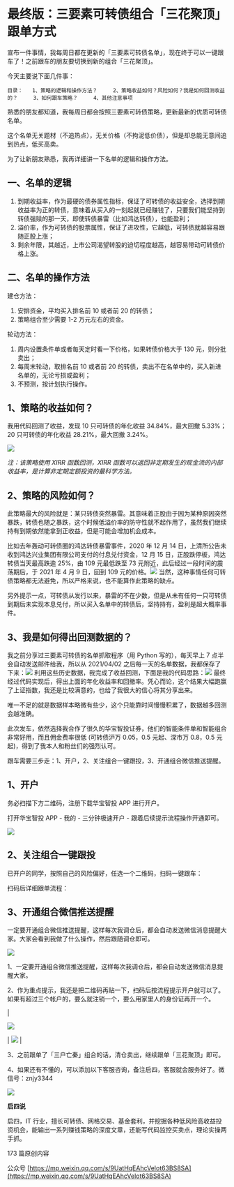 # 最终版：三要素可转债组合「三花聚顶」跟单方式
宣布一件事情，我每周日都在更新的「三要素可转债名单」，现在终于可以一键跟车了！之前跟车的朋友要切换到新的组合「三花聚顶」。

今天主要说下面几件事：

`目录：  
1、策略的逻辑和操作方法？    
2、策略收益如何？风险如何？我是如何回测收益的？    
3、如何跟车策略？    
4、其他注意事项  
`

熟悉的朋友都知道，我每周日都会按照三要素可转债策略，更新最新的优质可转债名单。

这个名单无关题材（不追热点），无关价格（不拘泥低价债），但是却总能无意间追到热点，低买高卖。

为了让新朋友熟悉，我再详细讲一下名单的逻辑和操作方法。

## 一、名单的逻辑

1.  到期收益率，作为最硬的债券属性指标，保证了可转债的收益安全，选择到期收益率为正的转债，意味着从买入的一刻起就已经赚钱了，只要我们能坚持到转债强赎的那一天，即使转债暴雷（比如鸿达转债），也能盈利；
2.  溢价率，作为可转债的股票属性，保证了进攻性，它越低，可转债就越容易跟随正股上涨；
3.  剩余年限，其越近，上市公司渴望转股的迫切程度越高，越容易带动可转债价格上涨。

## 二、名单的操作方法

建仓方法：

1.  安排资金，平均买入排名前 10 或者前 20 的转债；
2.  策略组合至少需要 1-2 万元左右的资金。

轮动方法：

1.  周内设置条件单或者每天定时看一下价格，如果转债价格大于 130 元，则分批卖出；
2.  每周末轮动，取排名前 10 或者前 20 的转债，卖出不在名单中的，买入新进名单的，无论亏损或盈利；
3.  不预测，按计划执行操作。

## 1、策略的收益如何？

我用代码回测了收益，发现 10 只可转债的年化收益 34.84%，最大回撤 5.33%；20 只可转债的年化收益 28.21%，最大回撤 3.24%。

![](https://mmbiz.qpic.cn/mmbiz_png/754SWRSpYht6qXuQicBkwen0PtniaawiaXULAVfAlP0McEHiboIlnjiba4wtoEbsCJ90pzQ4ibZSJxsiaHo8Ixib8D3LhA/640?wx_fmt=png)

_注：该策略使用 XIRR 函数回测，XIRR 函数可以返回非定期发生的现金流的内部收益率，是计算非定期定额投资的最科学方法。_

## 2、策略的风险如何？

此策略最大的风险就是：某只转债突然暴雷。其意味着正股由于因为某种原因突然暴跌，转债也随之暴跌，这个时候低溢价率的防守性就不起作用了，虽然我们继续持有到期依然能拿到正收益，但是可能会增加机会成本。

比如去年轰动可转债圈的鸿达转债暴雷事件，2020 年 12 月 14 日，上清所公告未收到鸿达兴业集团有限公司支付的付息兑付资金，12 月 15 日，正股跌停板，鸿达转债当天最高跌逾 25%，由 109 元最低跌至 73 元附近，此后经过一段时间的震荡期后，于 2021 年 4 月 9 日，回到 109 元的价格。![](https://mmbiz.qpic.cn/mmbiz_png/754SWRSpYht6qXuQicBkwen0PtniaawiaXUE1Jzf05ebmnnP85IG0qPyXNNcZAVuY7w2tHFUcjiaKsZvc9LorRNoVw/640?wx_fmt=png)
当然，这种事情任何可转债策略都无法避免，所以严格来说，也不能算作此策略的缺点。

另外提示一点，可转债从发行以来，暴雷的不在少数，但是从未有任何一只可转债到期后未实现本息兑付，所以买入名单中的转债后，坚持持有，盈利是超大概率事件。

## 3、我是如何得出回测数据的？

我之前分享过三要素可转债的名单抓取程序（用 Python 写的），每天早上 7 点半会自动发送邮件给我，所以从 2021/04/02 之后每一天的名单数据，我都保存了下来：![](https://mmbiz.qpic.cn/mmbiz_png/754SWRSpYht6qXuQicBkwen0PtniaawiaXU9RCwOp1bEs9svMzUzt955NTeY6DdsS6JIWE5oCiaoMEpY58oDtqHgRw/640?wx_fmt=png)
利用这些历史数据，我完成了收益回测，下面是我的代码思路：![](https://mmbiz.qpic.cn/mmbiz_png/754SWRSpYht6qXuQicBkwen0PtniaawiaXURZK168dWSaeNDy84ziaB8xtibeOjwnvuhWSu0rD4PL0pwGcficfqNiaLNQ/640?wx_fmt=png)
最终经过代码实现后，得出上面的年化收益率和回撤率。凭心而论，这个结果大幅跑赢了上证指数，我还是比较满意的，也给了我很大的信心将其分享出来。

唯一不足的就是数据样本略微有些少，这个只能靠时间慢慢积累了，数据越多回测会越准确。

此次发车，依然选择我合作了很久的华宝智投证券，他们的智能条件单和智能组合非常好用，而且佣金费率很低 (可转债沪万 0.05，0.5 元起、深市万 0.8，0.5 元起)，得到了我本人和粉丝们的强烈认可。

跟车需要三步走：1、开户，2、关注组合一键跟投，3、开通组合微信推送提醒。

## 1、开户

务必扫描下方二维码，注册下载华宝智投 APP 进行开户。

打开华宝智投 APP - 我的 - 三分钟极速开户 - 跟着后续提示流程操作开通即可。

![](https://mmbiz.qpic.cn/mmbiz_png/754SWRSpYhv3CRs9a8YesDvybaZuFIAWVwK5XSLPFxkCr5zCkHwsLNweWXsEj7xWmQD5hibEf3Xbk6Po9uHM15A/640?wx_fmt=png)

## 2、关注组合一键跟投

已开户的同学，按照自己的风险偏好，任选一个二维码，扫码一键跟车：

扫码后详细跟单流程：  

## 3、开通组合微信推送提醒

一定要开通组合微信推送提醒，这样每次我调仓后，都会自动发送微信消息提醒大家。大家会看到我做了什么操作，然后跟随调仓即可。

![](https://mmbiz.qpic.cn/mmbiz_png/754SWRSpYhv3CRs9a8YesDvybaZuFIAWAyOswByKGTRMCAXCFNiaP9DprhC2bibd2IMtUeOypfb9F7iaF6icQGx5Mw/640?wx_fmt=png)

1、一定要开通组合微信推送提醒，这样每次我调仓后，都会自动发送微信消息提醒大家。

2、作为重点提示，我还是把二维码再贴一下，扫码后按流程提示开户就可以了。如果有超过三个帐户的，要么就注销一个，要么用家里人的身份证再开一个。

\| 

![](https://mmbiz.qpic.cn/mmbiz_jpg/754SWRSpYht6qXuQicBkwen0PtniaawiaXUDtZLF1qwgSsH2umiafy9lia9ibzruriazxKfmiatDX0HtiawefeA4wNaIIzg/640?wx_fmt=jpeg)

 \| ![](https://mmbiz.qpic.cn/mmbiz_jpg/754SWRSpYht6qXuQicBkwen0PtniaawiaXUf6FFMr6bxLMkwOiczJK6JJQDbolCfacicupPPrfDEDlCRZGlMXFUSzmQ/640?wx_fmt=jpeg)
 \|

3、之前跟单了「三户亡秦」组合的话，清仓卖出，继续跟单「三花聚顶」即可。

4、如果还有不懂的，可以添加以下客服咨询，备注启四，客服就会服务好了。微信号：znjy3344

![](http://mmbiz.qpic.cn/mmbiz_png/754SWRSpYhvrc8zGwBIullbDbweHDzEqa8MeLdyyKaSqZa73gN64ngV1ribmme0obphQ0mDFqE27teAHA2DO87Q/0?wx_fmt=png)

**启四说**

启四，IT 行业，擅长可转债、网格交易、基金套利，并挖掘各种低风险高收益投资机会，能输出一系列赚钱策略的深度文章，还能写代码监控买卖点，理论实操两手抓。

173 篇原创内容

公众号 
 [https://mp.weixin.qq.com/s/9UatHqEAhcVelot63BS8SA](https://mp.weixin.qq.com/s/9UatHqEAhcVelot63BS8SA)
